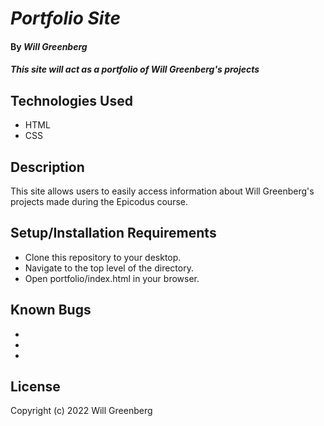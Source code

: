 # _Portfolio Site_

#### By _**Will Greenberg**_

#### _This site will act as a portfolio of Will Greenberg's projects_

## Technologies Used

* HTML
* CSS

## Description

This site allows users to easily access information about Will Greenberg's projects made during the Epicodus course.

## Setup/Installation Requirements

* Clone this repository to your desktop.
* Navigate to the top level of the directory.
* Open portfolio/index.html in your browser.

## Known Bugs

* 
* 
* 

## License

Copyright (c) 2022 Will Greenberg
